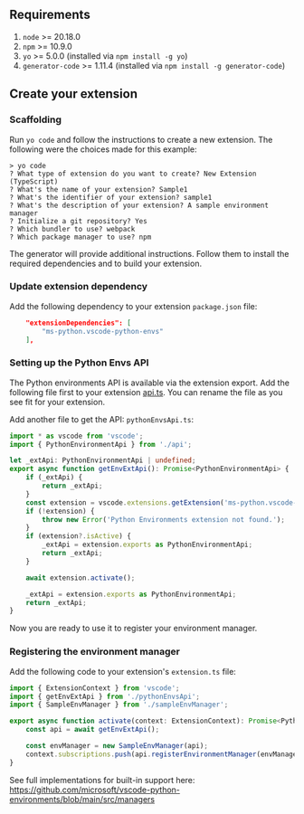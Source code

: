 ## Requirements

1. `node` >= 20.18.0
2. `npm` >= 10.9.0
3. `yo` >= 5.0.0 (installed via `npm install -g yo`)
4. `generator-code` >= 1.11.4 (installed via `npm install -g generator-code`)

## Create your extension

### Scaffolding

Run `yo code` and follow the instructions to create a new extension. The following were the choices made for this example:

```
> yo code
? What type of extension do you want to create? New Extension (TypeScript)
? What's the name of your extension? Sample1
? What's the identifier of your extension? sample1
? What's the description of your extension? A sample environment manager
? Initialize a git repository? Yes
? Which bundler to use? webpack
? Which package manager to use? npm
```

The generator will provide additional instructions. Follow them to install the required dependencies and to build your extension.

### Update extension dependency

Add the following dependency to your extension `package.json` file:

```json
    "extensionDependencies": [
        "ms-python.vscode-python-envs"
    ],
```

### Setting up the Python Envs API

The Python environments API is available via the extension export. Add the following file first to your extension [api.ts](https://github.com/microsoft/vscode-python-environments/blob/main/src/api.ts). You can rename the file as you see fit for your extension.

Add another file to get the API:
`pythonEnvsApi.ts`:

```typescript
import * as vscode from 'vscode';
import { PythonEnvironmentApi } from './api';

let _extApi: PythonEnvironmentApi | undefined;
export async function getEnvExtApi(): Promise<PythonEnvironmentApi> {
    if (_extApi) {
        return _extApi;
    }
    const extension = vscode.extensions.getExtension('ms-python.vscode-python-envs');
    if (!extension) {
        throw new Error('Python Environments extension not found.');
    }
    if (extension?.isActive) {
        _extApi = extension.exports as PythonEnvironmentApi;
        return _extApi;
    }

    await extension.activate();

    _extApi = extension.exports as PythonEnvironmentApi;
    return _extApi;
}
```

Now you are ready to use it to register your environment manager.

### Registering the environment manager

Add the following code to your extension's `extension.ts` file:

```typescript
import { ExtensionContext } from 'vscode';
import { getEnvExtApi } from './pythonEnvsApi';
import { SampleEnvManager } from './sampleEnvManager';

export async function activate(context: ExtensionContext): Promise<PythonEnvironmentApi> {
    const api = await getEnvExtApi();

    const envManager = new SampleEnvManager(api);
    context.subscriptions.push(api.registerEnvironmentManager(envManager));
}
```

See full implementations for built-in support here: https://github.com/microsoft/vscode-python-environments/blob/main/src/managers
